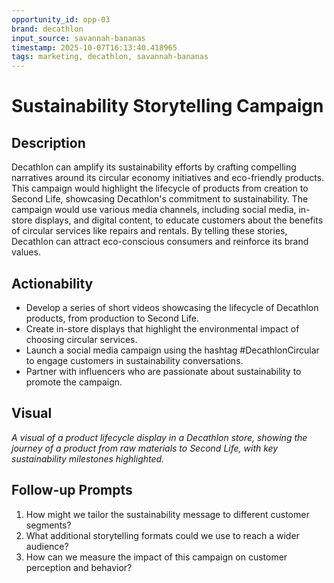 ```yaml
---
opportunity_id: opp-03
brand: decathlon
input_source: savannah-bananas
timestamp: 2025-10-07T16:13:40.418965
tags: marketing, decathlon, savannah-bananas
---
```


# Sustainability Storytelling Campaign

## Description

Decathlon can amplify its sustainability efforts by crafting compelling narratives around its circular economy initiatives and eco-friendly products. This campaign would highlight the lifecycle of products from creation to Second Life, showcasing Decathlon's commitment to sustainability. The campaign would use various media channels, including social media, in-store displays, and digital content, to educate customers about the benefits of circular services like repairs and rentals. By telling these stories, Decathlon can attract eco-conscious consumers and reinforce its brand values.

## Actionability

- Develop a series of short videos showcasing the lifecycle of Decathlon products, from production to Second Life.
- Create in-store displays that highlight the environmental impact of choosing circular services.
- Launch a social media campaign using the hashtag #DecathlonCircular to engage customers in sustainability conversations.
- Partner with influencers who are passionate about sustainability to promote the campaign.

## Visual

*A visual of a product lifecycle display in a Decathlon store, showing the journey of a product from raw materials to Second Life, with key sustainability milestones highlighted.*

## Follow-up Prompts

1. How might we tailor the sustainability message to different customer segments?
2. What additional storytelling formats could we use to reach a wider audience?
3. How can we measure the impact of this campaign on customer perception and behavior?
